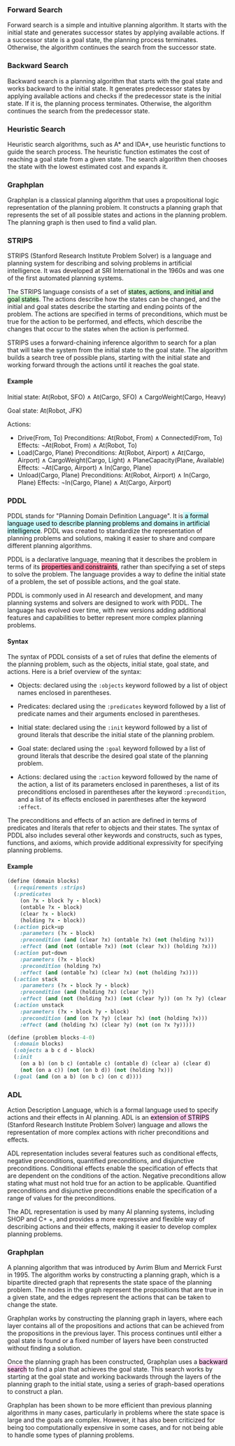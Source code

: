
### Forward Search

Forward search is a simple and intuitive planning algorithm. It starts with the initial state and generates successor states by applying available actions. If a successor state is a goal state, the planning process terminates. Otherwise, the algorithm continues the search from the successor state.

### Backward Search

Backward search is a planning algorithm that starts with the goal state and works backward to the initial state. It generates predecessor states by applying available actions and checks if the predecessor state is the initial state. If it is, the planning process terminates. Otherwise, the algorithm continues the search from the predecessor state.

### Heuristic Search

Heuristic search algorithms, such as A* and IDA*, use heuristic functions to guide the search process. The heuristic function estimates the cost of reaching a goal state from a given state. The search algorithm then chooses the state with the lowest estimated cost and expands it.

### Graphplan

Graphplan is a classical planning algorithm that uses a propositional logic representation of the planning problem. It constructs a planning graph that represents the set of all possible states and actions in the planning problem. The planning graph is then used to find a valid plan.

### STRIPS

STRIPS (Stanford Research Institute Problem Solver) is a language and planning system for describing and solving problems in artificial intelligence. It was developed at SRI International in the 1960s and was one of the first automated planning systems.

The STRIPS language consists of a set of <mark style="background: #BBFABBA6;">states, actions, and initial and goal states</mark>. The actions describe how the states can be changed, and the initial and goal states describe the starting and ending points of the problem. The actions are specified in terms of preconditions, which must be true for the action to be performed, and effects, which describe the changes that occur to the states when the action is performed.

STRIPS uses a forward-chaining inference algorithm to search for a plan that will take the system from the initial state to the goal state. The algorithm builds a search tree of possible plans, starting with the initial state and working forward through the actions until it reaches the goal state.

#### Example

Initial state: At(Robot, SFO) ∧ At(Cargo, SFO) ∧ CargoWeight(Cargo, Heavy)

Goal state: At(Robot, JFK)

Actions:
- Drive(From, To)
    Preconditions: At(Robot, From) ∧ Connected(From, To)
    Effects: ¬At(Robot, From) ∧ At(Robot, To)
- Load(Cargo, Plane)
    Preconditions: At(Robot, Airport) ∧ At(Cargo, Airport) ∧ CargoWeight(Cargo, Light) ∧ PlaneCapacity(Plane, Available)
    Effects: ¬At(Cargo, Airport) ∧ In(Cargo, Plane)
- Unload(Cargo, Plane)
    Preconditions: At(Robot, Airport) ∧ In(Cargo, Plane)
    Effects: ¬In(Cargo, Plane) ∧ At(Cargo, Airport)

### PDDL

PDDL stands for "Planning Domain Definition Language". It is<mark style="background: #ABF7F7A6;"> a formal language used to describe planning problems and domains in artificial intelligence</mark>. PDDL was created to standardize the representation of planning problems and solutions, making it easier to share and compare different planning algorithms.

PDDL is a declarative language, meaning that it describes the problem in terms of its <mark style="background: #FF5582A6;">properties and constraints</mark>, rather than specifying a set of steps to solve the problem. The language provides a way to define the initial state of a problem, the set of possible actions, and the goal state.

PDDL is commonly used in AI research and development, and many planning systems and solvers are designed to work with PDDL. The language has evolved over time, with new versions adding additional features and capabilities to better represent more complex planning problems.

#### Syntax

The syntax of PDDL consists of a set of rules that define the elements of the planning problem, such as the objects, initial state, goal state, and actions. Here is a brief overview of the syntax:

-   Objects: declared using the `:objects` keyword followed by a list of object names enclosed in parentheses.
    
-   Predicates: declared using the `:predicates` keyword followed by a list of predicate names and their arguments enclosed in parentheses.
    
-   Initial state: declared using the `:init` keyword followed by a list of ground literals that describe the initial state of the planning problem.
    
-   Goal state: declared using the `:goal` keyword followed by a list of ground literals that describe the desired goal state of the planning problem.
    
-   Actions: declared using the `:action` keyword followed by the name of the action, a list of its parameters enclosed in parentheses, a list of its preconditions enclosed in parentheses after the keyword `:precondition`, and a list of its effects enclosed in parentheses after the keyword `:effect`.
    

The preconditions and effects of an action are defined in terms of predicates and literals that refer to objects and their states. The syntax of PDDL also includes several other keywords and constructs, such as types, functions, and axioms, which provide additional expressivity for specifying planning problems.

#### Example

```ruby
(define (domain blocks)
  (:requirements :strips)
  (:predicates 
    (on ?x - block ?y - block)
    (ontable ?x - block)
    (clear ?x - block)
    (holding ?x - block))
  (:action pick-up
    :parameters (?x - block)
    :precondition (and (clear ?x) (ontable ?x) (not (holding ?x)))
    :effect (and (not (ontable ?x)) (not (clear ?x)) (holding ?x)))
  (:action put-down
    :parameters (?x - block)
    :precondition (holding ?x)
    :effect (and (ontable ?x) (clear ?x) (not (holding ?x))))
  (:action stack
    :parameters (?x - block ?y - block)
    :precondition (and (holding ?x) (clear ?y))
    :effect (and (not (holding ?x)) (not (clear ?y)) (on ?x ?y) (clear ?x)))
  (:action unstack
    :parameters (?x - block ?y - block)
    :precondition (and (on ?x ?y) (clear ?x) (not (holding ?x)))
    :effect (and (holding ?x) (clear ?y) (not (on ?x ?y)))))
```

```ruby
(define (problem blocks-4-0)
  (:domain blocks)
  (:objects a b c d - block)
  (:init 
    (on a b) (on b c) (ontable c) (ontable d) (clear a) (clear d)
    (not (on a c)) (not (on b d)) (not (holding ?x)))
  (:goal (and (on a b) (on b c) (on c d))))
```


### ADL
Action Description Language, which is a formal language used to specify actions and their effects in AI planning. ADL is an <mark style="background: #FFB8EBA6;">extension of STRIPS</mark> (Stanford Research Institute Problem Solver) language and allows the representation of more complex actions with richer preconditions and effects.

ADL representation includes several features such as conditional effects, negative preconditions, quantified preconditions, and disjunctive preconditions. Conditional effects enable the specification of effects that are dependent on the conditions of the action. Negative preconditions allow stating what must not hold true for an action to be applicable. Quantified preconditions and disjunctive preconditions enable the specification of a range of values for the preconditions.

The ADL representation is used by many AI planning systems, including SHOP and C+ +, and provides a more expressive and flexible way of describing actions and their effects, making it easier to develop complex planning problems.

### Graphplan

A planning algorithm that was introduced by Avrim Blum and Merrick Furst in 1995. The algorithm works by constructing a planning graph, which is a bipartite directed graph that represents the state space of the planning problem. The nodes in the graph represent the propositions that are true in a given state, and the edges represent the actions that can be taken to change the state.

Graphplan works by constructing the planning graph in layers, where each layer contains all of the propositions and actions that can be achieved from the propositions in the previous layer. This process continues until either a goal state is found or a fixed number of layers have been constructed without finding a solution.

Once the planning graph has been constructed, Graphplan uses a <mark style="background: #FFB8EBA6;">backward search</mark> to find a plan that achieves the goal state. This search works by starting at the goal state and working backwards through the layers of the planning graph to the initial state, using a series of graph-based operations to construct a plan.

Graphplan has been shown to be more efficient than previous planning algorithms in many cases, particularly in problems where the state space is large and the goals are complex. However, it has also been criticized for being too computationally expensive in some cases, and for not being able to handle some types of planning problems.

